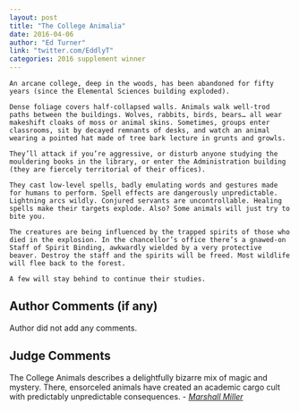 ```yaml
---
layout: post
title: "The College Animalia"
date: 2016-04-06
author: "Ed Turner"
link: "twitter.com/EddlyT"
categories: 2016 supplement winner
---
```

```
An arcane college, deep in the woods, has been abandoned for fifty years (since the Elemental Sciences building exploded).

Dense foliage covers half-collapsed walls. Animals walk well-trod paths between the buildings. Wolves, rabbits, birds, bears… all wear makeshift cloaks of moss or animal skins. Sometimes, groups enter classrooms, sit by decayed remnants of desks, and watch an animal wearing a pointed hat made of tree bark lecture in grunts and growls.

They’ll attack if you’re aggressive, or disturb anyone studying the mouldering books in the library, or enter the Administration building (they are fiercely territorial of their offices).

They cast low-level spells, badly emulating words and gestures made for humans to perform. Spell effects are dangerously unpredictable. Lightning arcs wildly. Conjured servants are uncontrollable. Healing spells make their targets explode. Also? Some animals will just try to bite you.

The creatures are being influenced by the trapped spirits of those who died in the explosion. In the chancellor’s office there’s a gnawed-on Staff of Spirit Binding, awkwardly wielded by a very protective beaver. Destroy the staff and the spirits will be freed. Most wildlife will flee back to the forest.

A few will stay behind to continue their studies.
```
## Author Comments (if any)

Author did not add any comments.

## Judge Comments

The College Animals describes a delightfully bizarre mix of magic and mystery. There, ensorceled animals have created an academic cargo cult with predictably unpredictable consequences. - [_Marshall Miller_]({{site.baseurl}}/judges)